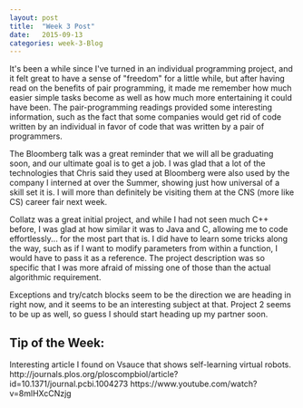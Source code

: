```yaml
---
layout: post
title:  "Week 3 Post"
date:   2015-09-13
categories: week-3-Blog
---
```


It's been a while since I've turned in an individual programming project, and it felt great to have a sense of
"freedom" for a little while, but after having read on the benefits of pair programming, it made me remember how
much easier simple tasks become as well as how much more entertaining it could have been. The pair-programming
readings provided some interesting information, such as the fact that some companies would get rid of code written
by an individual in favor of code that was written by a pair of programmers.

The Bloomberg talk was a great reminder that we will all be graduating soon, and our ultimate goal is to get a job.
I was glad that a lot of the technologies that Chris said they used at Bloomberg were also used by the company I interned at over the Summer, showing just how universal of a skill set it is. I will more than definitely be visiting
them at the CNS (more like CS) career fair next week.

Collatz was a great initial project, and while I had not seen much C++ before, I was glad at how similar it was
to Java and C, allowing me to code effortlessly... for the most part that is. I did have to learn some tricks along the way, such as if I want to modify parameters from within a function, I would have to pass it as a reference.
The project description was so specific that I was more afraid of missing one of those than the actual algorithmic requirement.

Exceptions and try/catch blocks seem to be the direction we are heading in right now, and it seems to be an interesting subject at that. Project 2 seems to be up as well, so guess I should start heading up my partner soon.

<h2>Tip of the Week: </h2>
Interesting article I found on Vsauce that shows self-learning virtual robots.
http://journals.plos.org/ploscompbiol/article?id=10.1371/journal.pcbi.1004273
https://www.youtube.com/watch?v=8mlHXcCNzjg
